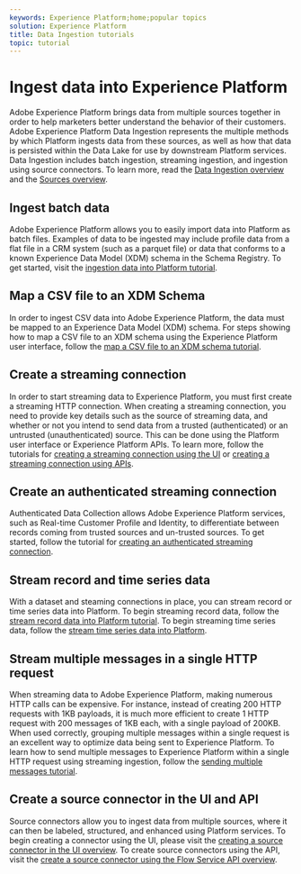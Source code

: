 ```yaml
---
keywords: Experience Platform;home;popular topics
solution: Experience Platform
title: Data Ingestion tutorials
topic: tutorial
---
```


# Ingest data into Experience Platform

Adobe Experience Platform brings data from multiple sources together in order to help marketers better understand the behavior of their customers. Adobe Experience Platform Data Ingestion represents the multiple methods by which Platform ingests data from these sources, as well as how that data is persisted within the Data Lake for use by downstream Platform services. Data Ingestion includes batch ingestion, streaming ingestion, and ingestion using source connectors. To learn more, read the [Data Ingestion overview](../ingestion/home.md) and the [Sources overview](../sources/home.md).

## Ingest batch data

Adobe Experience Platform allows you to easily import data into Platform as batch files. Examples of data to be ingested may include profile data from a flat file in a CRM system (such as a parquet file) or data that conforms to a known Experience Data Model (XDM) schema in the Schema Registry. To get started, visit the [ingestion data into Platform tutorial](../ingestion/tutorials/ingest-batch-data.md).

## Map a CSV file to an XDM Schema

In order to ingest CSV data into Adobe Experience Platform, the data must be mapped to an Experience Data Model (XDM) schema. For steps showing how to map a CSV file to an XDM schema using the Experience Platform user interface, follow the [map a CSV file to an XDM schema tutorial](../ingestion/tutorials/map-a-csv-file.md).

## Create a streaming connection

In order to start streaming data to Experience Platform, you must first create a streaming HTTP connection. When creating a streaming connection, you need to provide key details such as the source of streaming data, and whether or not you intend to send data from a trusted (authenticated) or an untrusted (unauthenticated) source. This can be done using the Platform user interface or Experience Platform APIs. To learn more, follow the tutorials for [creating a streaming connection using the UI](../ingestion/tutorials/create-streaming-connection-ui.md) or [creating a streaming connection using APIs](../ingestion/tutorials/create-streaming-connection.md).

## Create an authenticated streaming connection

Authenticated Data Collection allows Adobe Experience Platform services, such as Real-time Customer Profile and Identity, to differentiate between records coming from trusted sources and un-trusted sources. To get started, follow the tutorial for [creating an authenticated streaming connection](../ingestion/tutorials/create-authenticated-streaming-connection.md).

## Stream record and time series data

With a dataset and steaming connections in place, you can stream record or time series data into Platform. To begin streaming record data, follow the [stream record data into Platform tutorial](../ingestion/tutorials/streaming-record-data.md). To begin streaming time series data, follow the [stream time series data into Platform](../ingestion/tutorials/streaming-time-series-data.md).

## Stream multiple messages in a single HTTP request

When streaming data to Adobe Experience Platform, making numerous HTTP calls can be expensive. For instance, instead of creating 200 HTTP requests with 1KB payloads, it is much more efficient to create 1 HTTP request with 200 messages of 1KB each, with a single payload of 200KB. When used correctly, grouping multiple messages within a single request is an excellent way to optimize data being sent to Experience Platform. To learn how to send multiple messages to Experience Platform within a single HTTP request using streaming ingestion, follow the [sending multiple messages tutorial](../ingestion/tutorials/streaming-multiple-messages.md).

## Create a source connector in the UI and API

Source connectors allow you to ingest data from multiple sources, where it can then be labeled, structured, and enhanced using Platform services. To begin creating a connector using the UI, please visit the [creating a source connector in the UI overview](https://www.adobe.io/apis/experienceplatform/home/tutorials/sources-ui-tutorials.html#!api-specification/markdown/narrative/tutorials/sources_tutorial/ui/sources-ui-tutorial.md). To create source connectors using the API, visit the [create a source connector using the Flow Service API overview](https://www.adobe.io/apis/experienceplatform/home/tutorials/sources-api-tutorials.html#!api-specification/markdown/narrative/tutorials/sources_tutorial/api/sources-api-tutorial.md).

